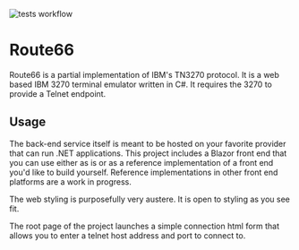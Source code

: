 ![tests workflow](https://github.com/kevinmorris/Route66/actions/workflows/tests/badge.svg)

Route66
=======

Route66 is a partial implementation of IBM's TN3270 protocol.  It is a web based IBM 3270 terminal emulator written in C#.  It requires the 3270 to provide a Telnet endpoint.

Usage
-----

The back-end service itself is meant to be hosted on your favorite provider that can run .NET applications.  This project includes a Blazor front end that you can use either as is or as a reference implementation of a front end you'd like to build yourself.  Reference implementations in other front end platforms are a work in progress.

The web styling is purposefully very austere.  It is open to styling as you see fit.

The root page of the project launches a simple connection html form that allows you to enter a telnet host address and port to connect to.
